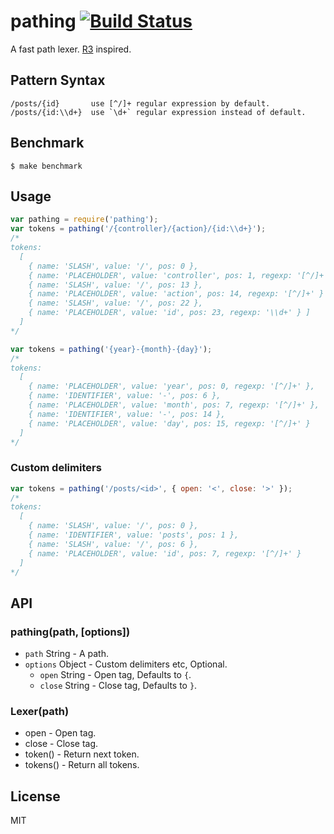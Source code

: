 # pathing [![Build Status](https://travis-ci.org/fundon/pathing.svg)](https://travis-ci.org/fundon/pathing)

A fast path lexer. [R3](https://github.com/c9s/r3) inspired.


## Pattern Syntax

```
/posts/{id}       use [^/]+ regular expression by default.
/posts/{id:\\d+}  use `\d+` regular expression instead of default.
```


## Benchmark

```
$ make benchmark
```


## Usage

```js
var pathing = require('pathing');
var tokens = pathing('/{controller}/{action}/{id:\\d+}');
/*
tokens:
  [
    { name: 'SLASH', value: '/', pos: 0 },
    { name: 'PLACEHOLDER', value: 'controller', pos: 1, regexp: '[^/]+' },
    { name: 'SLASH', value: '/', pos: 13 },
    { name: 'PLACEHOLDER', value: 'action', pos: 14, regexp: '[^/]+' }
    { name: 'SLASH', value: '/', pos: 22 },
    { name: 'PLACEHOLDER', value: 'id', pos: 23, regexp: '\\d+' } ]
  ]
*/

var tokens = pathing('{year}-{month}-{day}');
/*
tokens:
  [
    { name: 'PLACEHOLDER', value: 'year', pos: 0, regexp: '[^/]+' },
    { name: 'IDENTIFIER', value: '-', pos: 6 },
    { name: 'PLACEHOLDER', value: 'month', pos: 7, regexp: '[^/]+' },
    { name: 'IDENTIFIER', value: '-', pos: 14 },
    { name: 'PLACEHOLDER', value: 'day', pos: 15, regexp: '[^/]+' }
  ]
*/
```

### Custom delimiters

```js
var tokens = pathing('/posts/<id>', { open: '<', close: '>' });
/*
tokens:
  [
    { name: 'SLASH', value: '/', pos: 0 },
    { name: 'IDENTIFIER', value: 'posts', pos: 1 },
    { name: 'SLASH', value: '/', pos: 6 },
    { name: 'PLACEHOLDER', value: 'id', pos: 7, regexp: '[^/]+' }
  ]
*/
```


## API

### pathing(path, [options])

* `path` String - A path.
* `options` Object - Custom delimiters etc, Optional.
  * `open` String - Open tag, Defaults to `{`.
  * `close` String - Close tag, Defaults to `}`.


### Lexer(path)

* open - Open tag.
* close - Close tag.
* token() - Return next token.
* tokens() - Return all tokens.


## License

MIT
